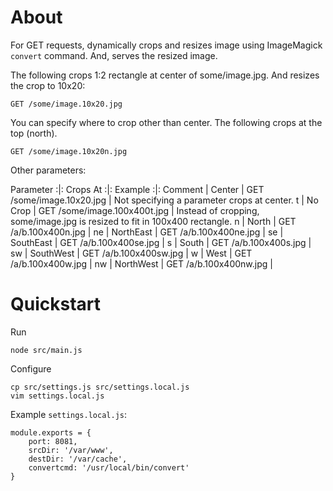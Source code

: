# About

For GET requests, dynamically crops and resizes image using 
ImageMagick `convert` command.
And, serves the resized image.


The following crops 1:2 rectangle at center of some/image.jpg. And resizes the crop to 10x20:

```
GET /some/image.10x20.jpg
```

You can specify where to crop other than center. The following crops at the top (north).

```
GET /some/image.10x20n.jpg
```

Other parameters:

Parameter :|: Crops At :|: Example :|: Comment
 | Center | GET /some/image.10x20.jpg | Not specifying a parameter crops at center.
t | No Crop | GET /some/image.100x400t.jpg | Instead of cropping, some/image.jpg is resized to fit in 100x400 rectangle.
n | North | GET /a/b.100x400n.jpg |
ne | NorthEast | GET /a/b.100x400ne.jpg |
se | SouthEast | GET /a/b.100x400se.jpg |
s | South | GET /a/b.100x400s.jpg |
sw | SouthWest | GET /a/b.100x400sw.jpg |
w | West | GET /a/b.100x400w.jpg |
nw | NorthWest | GET /a/b.100x400nw.jpg |

# Quickstart

Run

    node src/main.js

Configure

    cp src/settings.js src/settings.local.js
    vim settings.local.js

Example `settings.local.js`:


    module.exports = {
        port: 8081,
        srcDir: '/var/www',
        destDir: '/var/cache',
        convertcmd: '/usr/local/bin/convert'
    }
